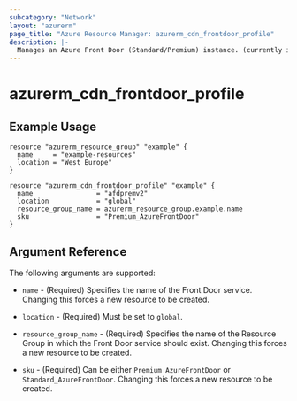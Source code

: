 ```yaml
---
subcategory: "Network"
layout: "azurerm"
page_title: "Azure Resource Manager: azurerm_cdn_frontdoor_profile"
description: |-
  Manages an Azure Front Door (Standard/Premium) instance. (currently in public preview)
---
```


# azurerm_cdn_frontdoor_profile

## Example Usage

```hcl
resource "azurerm_resource_group" "example" {
  name     = "example-resources"
  location = "West Europe"
}

resource "azurerm_cdn_frontdoor_profile" "example" {
  name                = "afdpremv2"
  location            = "global"
  resource_group_name = azurerm_resource_group.example.name
  sku                 = "Premium_AzureFrontDoor"
}
```

## Argument Reference

The following arguments are supported:

* `name` - (Required) Specifies the name of the Front Door service. Changing this forces a new resource to be created.

* `location` - (Required) Must be set to `global`.

* `resource_group_name` - (Required) Specifies the name of the Resource Group in which the Front Door service should exist. Changing this forces a new resource to be created.

* `sku` - (Required) Can be either `Premium_AzureFrontDoor` or `Standard_AzureFrontDoor`. Changing this forces a new resource to be created.